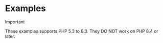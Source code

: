 # Examples

> [!IMPORTANT]
> These examples supports PHP 5.3 to 8.3. They DO NOT work on PHP 8.4 or later.
